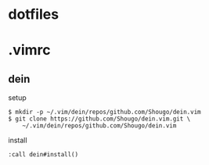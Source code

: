 # dotfiles

# .vimrc

## dein  
setup
```
$ mkdir -p ~/.vim/dein/repos/github.com/Shougo/dein.vim
$ git clone https://github.com/Shougo/dein.vim.git \
    ~/.vim/dein/repos/github.com/Shougo/dein.vim
```

install
```
:call dein#install()
```
